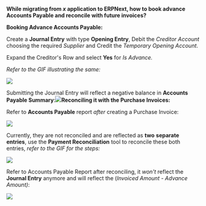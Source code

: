 **While migrating from _x_ application to ERPNext, how to book advance Accounts Payable and reconcile with future invoices?**

**Booking Advance Accounts Payable:**

Create a **Journal Entry** with type **Opening Entry**, Debit the _Creditor Account_ choosing the required _Supplier_ and Credit the _Temporary Opening Account_.

Expand the Creditor's Row and select **Yes** for _Is Advance._

_Refer to the GIF illustrating the same:_

![](https://docs.erpnext.com/files/CsMRH40.gif)

Submitting the Journal Entry will reflect a negative balance in **Accounts Payable Summary**:![](https://docs.erpnext.com/files/FJeIj5k.png)**Reconciling it with the Purchase Invoices:**

Refer to **Accounts Payable** report _after_ creating a Purchase Invoice:

![](https://docs.erpnext.com/files/cxZArKd.png)

Currently, they are not reconciled and are reflected as **two** **separate entries**, use the **Payment Reconciliation** tool to reconcile these both entries, _refer to the GIF for the steps:_

![](https://docs.erpnext.com/files/jbj6LRc.gif)

Refer to Accounts Payable Report after reconciling, it _won't_ reflect the **Journal Entry** anymore and will reflect the (_Invoiced Amount - Advance Amount)_:

![](https://docs.erpnext.com/files/vaXYQNc.png)